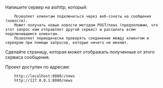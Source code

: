 Напишите сервер на aiohttp, который:

        Позволяет клиентам подключиться через веб-сокеты на сообщения (новости).
        Может получать новые новости методом POST/news (предположим, что этот запрос нам отправляет другой сервис) и рассылать всем подключившимся клиентам.
        Позволяет периодически проверять соединение между клиентом и сервером при помощи запросов, которые ничего не меняют.

Сделайте страницу, которая может отображать полученные от этого сервиса сообщения.

Проект доступен по адресам:

        http://localhost:8080//news
        http://127.0.0.1:8080/news


